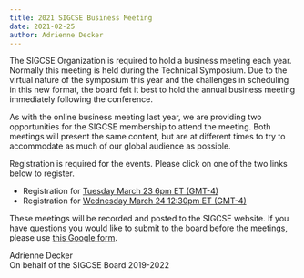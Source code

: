 ```yaml
---
title: 2021 SIGCSE Business Meeting
date: 2021-02-25
author: Adrienne Decker
---
```


The SIGCSE Organization is required to hold a business meeting each year. Normally this meeting is held during the Technical Symposium. Due to the virtual nature of the symposium this year and the challenges in scheduling in this new format, the board felt it best to hold the annual business meeting immediately following the conference.

As with the online business meeting last year, we are providing two opportunities for the SIGCSE membership to attend the meeting. Both meetings will present the same content, but are at different times to try to accommodate as much of our global audience as possible. 

Registration is required for the events. Please click on one of the two links below to register.

* Registration for [Tuesday March 23 6pm ET (GMT-4)](https://acm-org.zoom.us/webinar/register/WN_QWlXv1biT3ulurVE3W194w)
* Registration for [Wednesday March 24 12:30pm ET (GMT-4)](
https://acm-org.zoom.us/webinar/register/WN_FhTzjt6wTJ-eFgZVm8u8Cg)

These meetings will be recorded and posted to the SIGCSE website. If you have questions you would like to submit to the board before the meetings, please use [this Google form](https://forms.gle/29D96uyavhwyQd1Y8).

Adrienne Decker  
On behalf of the SIGCSE Board 2019-2022